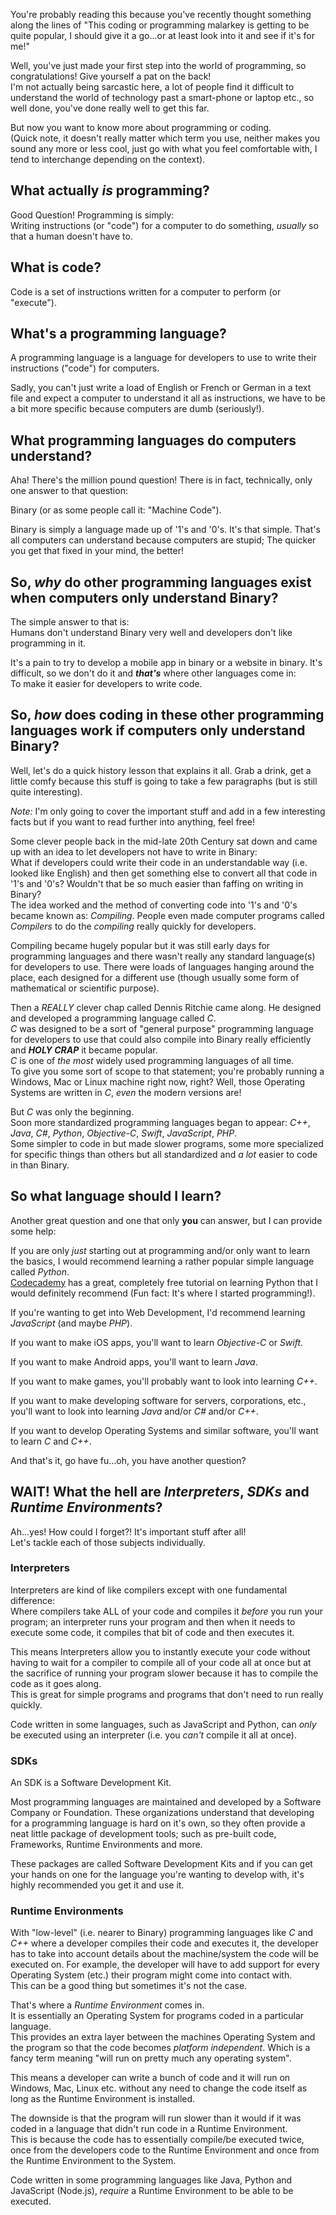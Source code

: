You're probably reading this because you've recently thought something along the lines of "This coding or programming malarkey is getting to be quite popular, I should give it a go...or at least look into it and see if it's for me!"

Well, you've just made your first step into the world of programming, so congratulations! Give yourself a pat on the back!  
I'm not actually being sarcastic here, a lot of people find it difficult to understand the world of technology past a smart-phone or laptop etc., so well done, you've done really well to get this far.

But now you want to know more about programming or coding.  
(Quick note, it doesn't really matter which term you use, neither makes you sound any more or less cool, just go with what you feel comfortable with, I tend to interchange depending on the context).

## What actually *is* programming?
Good Question! Programming is simply:  
Writing instructions (or "code") for a computer to do something, *usually* so that a human doesn't have to.

## What is code?
Code is a set of instructions written for a computer to perform (or "execute").

## What's a programming language?
A programming language is a language for developers to use to write their instructions ("code") for computers.

Sadly, you can't just write a load of English or French or German in a text file and expect a computer to understand it all as instructions, we have to be a bit more specific because computers are dumb (seriously!).

## What programming languages do computers understand?
Aha! There's the million pound question! There is in fact, technically, only one answer to that question:

Binary (or as some people call it: "Machine Code").

Binary is simply a language made up of '1's and '0's. It's that simple. That's all computers can understand because computers are stupid; The quicker you get that fixed in your mind, the better!

## So, *why* do other programming languages exist when computers only understand Binary?
The simple answer to that is:  
Humans don't understand Binary very well and developers don't like programming in it.

It's a pain to try to develop a mobile app in binary or a website in binary. It's difficult, so we don't do it and ***that's*** where other languages come in:  
To make it easier for developers to write code.

## So, *how* does coding in these other programming languages work if computers only understand Binary?
Well, let's do a quick history lesson that explains it all. Grab a drink, get a little comfy because this stuff is going to take a few paragraphs (but is still quite interesting).  

*Note:* I'm only going to cover the important stuff and add in a few interesting facts but if you want to read further into anything, feel free!

Some clever people back in the mid-late 20th Century sat down and came up with an idea to let developers not have to write in Binary:  
What if developers could write their code in an understandable way (i.e. looked like English) and then get something else to convert all that code in '1's and '0's? Wouldn't that be so much easier than faffing on writing in Binary?  
The idea worked and the method of converting code into '1's and '0's became known as: *Compiling*. People even made computer programs called *Compilers* to do the *compiling* really quickly for developers.

Compiling became hugely popular but it was still early days for programming languages and there wasn't really any standard language(s) for developers to use. There were loads of languages hanging around the place, each designed for a different use (though usually some form of mathematical or scientific purpose).

Then a *REALLY* clever chap called Dennis Ritchie came along. He designed and developed a programming language called *C*.  
*C* was designed to be a sort of "general purpose" programming language for developers to use that could also compile into Binary really efficiently and ***HOLY CRAP*** it became popular.  
*C* is one of *the most* widely used programming languages of all time.  
To give you some sort of scope to that statement; you're probably running a Windows, Mac or Linux machine right now, right? Well, those Operating Systems are written in *C*, *even* the modern versions are!

But *C* was only the beginning.  
Soon more standardized programming languages began to appear: *C++*, *Java*, *C#*, *Python*, *Objective-C*, *Swift*, *JavaScript*, *PHP*.  
Some simpler to code in but made slower programs, some more specialized for specific things than others but all standardized and *a lot* easier to code in than Binary.

## So what language should I learn?
Another great question and one that only **you** can answer, but I can provide some help:

If you are only *just* starting out at programming and/or only want to learn the basics, I would recommend learning a rather popular simple language called *Python*.  
[Codecademy](https://www.codecademy.com) has a great, completely free tutorial on learning Python that I would definitely recommend (Fun fact: It's where I started programming!).

If you're wanting to get into Web Development, I'd recommend learning *JavaScript* (and maybe *PHP*).

If you want to make iOS apps, you'll want to learn *Objective-C* or *Swift*.

If you want to make Android apps, you'll want to learn *Java*.

If you want to make games, you'll probably want to look into learning *C++*.

If you want to make developing software for servers, corporations, etc., you'll want to look into learning *Java* and/or *C#* and/or *C++*.

If you want to develop Operating Systems and similar software, you'll want to learn *C* and *C++*.

And that's it, go have fu...oh, you have another question?

## WAIT! What the hell are *Interpreters*, *SDKs* and *Runtime Environments*?
Ah...yes! How could I forget?! It's important stuff after all!  
Let's tackle each of those subjects individually.

### Interpreters
Interpreters are kind of like compilers except with one fundamental difference:  
Where compilers take ALL of your code and compiles it *before* you run your program; an interpreter runs your program and then when it needs to execute some code, it compiles that bit of code and then executes it.

This means Interpreters allow you to instantly execute your code without having to wait for a compiler to compile all of your code all at once but at the sacrifice of running your program slower because it has to compile the code as it goes along.  
This is great for simple programs and programs that don't need to run really quickly.

Code written in some languages, such as JavaScript and Python, can *only* be executed using an interpreter (i.e. you *can't* compile it all at once).

### SDKs
An SDK is a Software Development Kit.

Most programming languages are maintained and developed by a Software Company or Foundation. These organizations understand that developing for a programming language is hard on it's own, so they often provide a neat little package of development tools; such as pre-built code, Frameworks, Runtime Environments and more.

These packages are called Software Development Kits and if you can get your hands on one for the language you're wanting to develop with, it's highly recommended you get it and use it.

### Runtime Environments
With "low-level" (i.e. nearer to Binary) programming languages like *C* and *C++* where a developer compiles their code and executes it, the developer has to take into account details about the machine/system the code will be executed on. For example, the developer will have to add support for every Operating System (etc.) their program might come into contact with.  
This can be a good thing but sometimes it's not the case.

That's where a *Runtime Environment* comes in.  
It is essentially an Operating System for programs coded in a particular language.  
This provides an extra layer between the machines Operating System and the program so that the code becomes *platform independent*. Which is a fancy term meaning "will run on pretty much any operating system".

This means a developer can write a bunch of code and it will run on Windows, Mac, Linux etc. without any need to change the code itself as long as the Runtime Environment is installed.

The downside is that the program will run slower than it would if it was coded in a language that didn't run code in a Runtime Environment.  
This is because the code has to essentially compile/be executed twice, once from the developers code to the Runtime Environment and once from the Runtime Environment to the System.

Code written in some programming languages like Java, Python and JavaScript (Node.js), *require* a Runtime Environment to be able to be executed.
